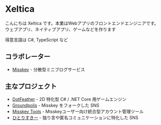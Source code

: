 # Xeltica

こんにちは Xeltica です。本業はWebアプリのフロントエンドエンジニアです。ウェブアプリ、ネイティブアプリ、ゲームなどを作ります

得意言語は C#, TypeScript など

## コラボレーター

- [Misskey](https://github.com/syuilo/misskey) - 分散型ミニブログサービス

## 主なプロジェクト

- [DotFeather](https://github.com/Xeltica/DotFeather) - 2D 特化型 C# / .NET Core 用ゲームエンジン
- [Groundpolis](https://github.com/Groundpolis/Groundpolis) - Misskey をフォークした SNS
- [Misskey Tools](https://github.com/Xeltica/misshaialert) - Misskeyユーザー向け統合型アカウント管理ツール
- [ひとりすきー](https://github.com/Xeltica/hitorisskey) - 独り言や匿名コミュニケーションに特化した SNS
